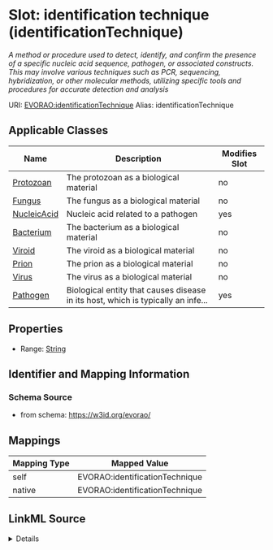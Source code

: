 

# Slot: identification technique (identificationTechnique) 


_A method or procedure used to detect, identify, and confirm the presence of a specific nucleic acid sequence, pathogen, or associated constructs. This may involve various techniques such as PCR, sequencing, hybridization, or other molecular methods, utilizing specific tools and procedures for accurate detection and analysis_





URI: [EVORAO:identificationTechnique](https://w3id.org/evorao/identificationTechnique)
Alias: identificationTechnique

<!-- no inheritance hierarchy -->





## Applicable Classes

| Name | Description | Modifies Slot |
| --- | --- | --- |
| [Protozoan](Protozoan.md) | The protozoan as a biological material |  no  |
| [Fungus](Fungus.md) | The fungus as a biological material |  no  |
| [NucleicAcid](NucleicAcid.md) | Nucleic acid related to a pathogen |  yes  |
| [Bacterium](Bacterium.md) | The bacterium as a biological material |  no  |
| [Viroid](Viroid.md) | The viroid as a biological material |  no  |
| [Prion](Prion.md) | The prion as a biological material |  no  |
| [Virus](Virus.md) | The virus as a biological material |  no  |
| [Pathogen](Pathogen.md) | Biological entity that causes disease in its host, which is typically an infe... |  yes  |







## Properties

* Range: [String](String.md)





## Identifier and Mapping Information







### Schema Source


* from schema: https://w3id.org/evorao/




## Mappings

| Mapping Type | Mapped Value |
| ---  | ---  |
| self | EVORAO:identificationTechnique |
| native | EVORAO:identificationTechnique |




## LinkML Source

<details>
```yaml
name: identificationTechnique
description: A method or procedure used to detect, identify, and confirm the presence
  of a specific nucleic acid sequence, pathogen, or associated constructs. This may
  involve various techniques such as PCR, sequencing, hybridization, or other molecular
  methods, utilizing specific tools and procedures for accurate detection and analysis
title: identification technique
from_schema: https://w3id.org/evorao/
rank: 1000
alias: identificationTechnique
domain_of:
- NucleicAcid
- Pathogen
range: string
required: false
multivalued: false

```
</details>